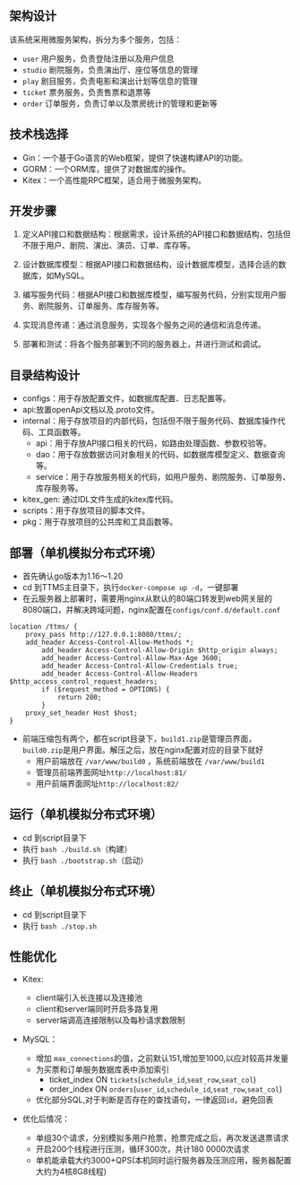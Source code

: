 ## 架构设计

该系统采用微服务架构，拆分为多个服务，包括：

- `user` 用户服务，负责登陆注册以及用户信息
- `studio` 剧院服务，负责演出厅、座位等信息的管理
- `play` 剧目服务，负责电影和演出计划等信息的管理
- `ticket` 票务服务，负责售票和退票等
- `order` 订单服务，负责订单以及票房统计的管理和更新等

## 技术栈选择

- Gin：一个基于Go语言的Web框架，提供了快速构建API的功能。
- GORM：一个ORM库，提供了对数据库的操作。
- Kitex：一个高性能RPC框架，适合用于微服务架构。

## 开发步骤

1. 定义API接口和数据结构：根据需求，设计系统的API接口和数据结构，包括但不限于用户、剧院、演出、演员、订单、库存等。

2. 设计数据库模型：根据API接口和数据结构，设计数据库模型，选择合适的数据库，如MySQL。

3. 编写服务代码：根据API接口和数据库模型，编写服务代码，分别实现用户服务、剧院服务、订单服务、库存服务等。

4. 实现消息传递：通过消息服务，实现各个服务之间的通信和消息传递。

5. 部署和测试：将各个服务部署到不同的服务器上，并进行测试和调试。

## 目录结构设计

- configs：用于存放配置文件，如数据库配置、日志配置等。
- api:放置openApi文档以及.proto文件。
- internal：用于存放项目的内部代码，包括但不限于服务代码、数据库操作代码、工具函数等。
    - api：用于存放API接口相关的代码，如路由处理函数、参数校验等。
    - dao：用于存放数据访问对象相关的代码，如数据库模型定义、数据查询等。
    - service：用于存放服务相关的代码，如用户服务、剧院服务、订单服务、库存服务等。
- kitex_gen: 通过IDL文件生成的kitex库代码。
- scripts：用于存放项目的脚本文件。
- pkg：用于存放项目的公共库和工具函数等。

## 部署（单机模拟分布式环境）

- 首先确认go版本为1.16～1.20
- cd 到TTMS主目录下，执行`docker-compose up -d`，一键部署
- 在云服务器上部署时，需要用nginx从默认的80端口转发到web网关层的8080端口，并解决跨域问题，nginx配置在`configs/conf.d/default.conf`

```
location /ttms/ {
   	proxy_pass http://127.0.0.1:8080/ttms/;
	add_header Access-Control-Allow-Methods *;
        add_header Access-Control-Allow-Origin $http_origin always;
        add_header Access-Control-Allow-Max-Age 3600;
        add_header Access-Control-Allow-Credentials true;
        add_header Access-Control-Allow-Headers $http_access_control_request_headers;
        if ($request_method = OPTIONS) {
            return 200;
        }
	proxy_set_header Host $host;
}
```
- 前端压缩包有两个，都在script目录下，`build1.zip`是管理员界面，`build0.zip`是用户界面。解压之后，放在nginx配置对应的目录下就好
  - 用户前端放在 `/var/www/build0` ，系统前端放在 `/var/www/build1`
  - 管理员前端界面网址`http://localhost:81/`
  - 用户前端界面网址`http://localhost:82/`


## 运行（单机模拟分布式环境）

- cd 到script目录下
- 执行 `bash ./build.sh`（构建）
- 执行 `bash ./bootstrap.sh`（启动）

## 终止（单机模拟分布式环境）

- cd 到script目录下
- 执行 `bash ./stop.sh`

## 性能优化

- Kitex:
  - client端引入长连接以及连接池
  - client和server端同时开启多路复用
  - server端调高连接限制以及每秒请求数限制

- MySQL：
  - 增加 `max_connections`的值，之前默认151,增加至1000,以应对较高并发量
  - 为买票和订单服务数据库表中添加索引
    - ticket_index ON `tickets`(`schedule_id`,`seat_row`,`seat_col`)
    - order_index ON `orders`(`user_id`,`schedule_id`,`seat_row`,`seat_col`)
  - 优化部分SQL,对于判断是否存在的查找语句，一律返回`id`，避免回表

- 优化后情况：
  - 单组30个请求，分别模拟多用户抢票，抢票完成之后，再次发送退票请求
  - 开启200个线程进行压测，循环300次，共计180 0000次请求
  - 单机能承载大约3000+QPS(本机同时运行服务器及压测应用，服务器配置大约为4核8G8线程)
